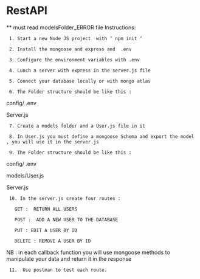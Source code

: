 # RestAPI
** must read modelsFolder_ERROR file 
Instructions:


     1. Start a new Node JS project  with ‘ npm init ‘

     2. Install the mongoose and express and  .env
     
     3. Configure the environment variables with .env
     
     4. Lunch a server with express in the server.js file
     
     5. Connect your database locally or with mongo atlas
     
     6. The Folder structure should be like this :
     
config/ .env 

Server.js

     7. Create a models folder and a User.js file in it 

     8. In User.js you must define a mongoose Schema and export the model , you will use it in the server.js

     9. The Folder structure should be like this : 

config/ .env 

models/User.js

Server.js

     10. In the server.js create four routes : 

       GET :  RETURN ALL USERS 

       POST :  ADD A NEW USER TO THE DATABASE 

       PUT : EDIT A USER BY ID 

       DELETE : REMOVE A USER BY ID 

NB : in each callback function you will use mongoose methods to manipulate your data and return it in the response 

     11.  Use postman to test each route.
